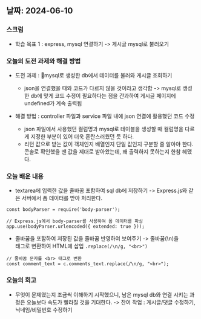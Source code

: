 ## 날짜: 2024-06-10

### 스크럼
- 학습 목표 1 : express, mysql 연결하기 -> 게시글 mysql로 불러오기

### 오늘의 도전 과제와 해결 방법
- 도전 과제 : mysql로 생성한 db에서 데이터를 불러와 게시글 조회하기
  - json을 연결했을 때와 코드가 다르지 않을 것이라고 생각함 
    -> mysql로 생성한 db에 맞게 코드 수정이 필요하다는 점을 간과하여 게시글 페이지에 undefined가 계속 출력됨

- 해결 방법 : controller 파일과 service 파일 내에 json 연결에 활용했던 코드 수정
  - json 파일에서 사용했던 컬럼명과 mysql로 테이블을 생성할 때 컬럼명을 다르게 지정한 부분이 있어 더욱 혼란스러웠던 듯 하다.
  - 리턴 값으로 받는 값이 객체인지 배열인지 단일 값인지 구분할 줄 알아야 한다. 콘솔로 확인했을 땐 값을 제대로 받아왔는데, 왜 출력하지 못하는지 한참 헤맸다.

### 오늘 배운 내용
- textarea에 입력한 값을 줄바꿈 포함하여 sql db에 저장하기
  -> Express.js와 같은 서버에서 폼 데이터를 받아 처리한다. 

``` JS
const bodyParser = require('body-parser');

// Express.js에서 body-parser를 사용하여 폼 데이터를 파싱
app.use(bodyParser.urlencoded({ extended: true }));
```

- 줄바꿈을 포함하여 저장된 값을 줄바꿈 반영하여 보여주기
  -> 줄바꿈(\n)을 <br> 태그로 변환하여 HTML에 삽입 `.replace(/\n/g, "<br>")`

```
// 줄바꿈 문자를 <br> 태그로 변환
const comment_text = c.comments_text.replace(/\n/g, "<br>");
```

### 오늘의 회고
- 무엇이 문제였는지 조금씩 이해하기 시작했으니, 남은 mysql db와 연결 시키는 과정은 오늘보다 속도가 빨라질 것을 기대한다. 
  -> 잔여 작업 : 게시글/댓글 수정하기, 닉네임/비밀번호 수정하기
